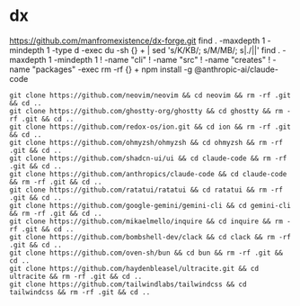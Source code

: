 # dx
https://github.com/manfromexistence/dx-forge.git
find . -maxdepth 1 -mindepth 1 -type d -exec du -sh {} + | sed 's/K/KB/; s/M/MB/; s|\./||'
find . -maxdepth 1 -mindepth 1 ! -name "cli" ! -name "src" ! -name "creates" ! -name "packages" -exec rm -rf {} +
npm install -g @anthropic-ai/claude-code


```
git clone https://github.com/neovim/neovim && cd neovim && rm -rf .git && cd ..
git clone https://github.com/ghostty-org/ghostty && cd ghostty && rm -rf .git && cd ..
git clone https://github.com/redox-os/ion.git && cd ion && rm -rf .git && cd ..
git clone https://github.com/ohmyzsh/ohmyzsh && cd ohmyzsh && rm -rf .git && cd ..
git clone https://github.com/shadcn-ui/ui && cd claude-code && rm -rf .git && cd ..
git clone https://github.com/anthropics/claude-code && cd claude-code && rm -rf .git && cd ..
git clone https://github.com/ratatui/ratatui && cd ratatui && rm -rf .git && cd ..
git clone https://github.com/google-gemini/gemini-cli && cd gemini-cli && rm -rf .git && cd ..
git clone https://github.com/mikaelmello/inquire && cd inquire && rm -rf .git && cd ..
git clone https://github.com/bombshell-dev/clack && cd clack && rm -rf .git && cd ..
git clone https://github.com/oven-sh/bun && cd bun && rm -rf .git && cd ..
git clone https://github.com/haydenbleasel/ultracite.git && cd ultracite && rm -rf .git && cd ..
git clone https://github.com/tailwindlabs/tailwindcss && cd tailwindcss && rm -rf .git && cd ..
```

<!-- use syntect::easy::HighlightLines;
use syntect::parsing::SyntaxSet;
use syntect::highlighting::{ThemeSet, Style};
use syntect::util::{as_24_bit_terminal_escaped, LinesWithEndings};

fn main() {
    let ps = SyntaxSet::load_defaults_nonewlines();
    let ts = ThemeSet::load_defaults();

    let syntax = ps.find_syntax_by_extension("rs")
        .expect("Could not find Rust syntax. Check syntect features in Cargo.toml.");

    // Safely get the theme, or use a reliable fallback if it's not found.
    let theme = ts.themes.get("Monokai (Dark)")
        .unwrap_or_else(|| &ts.themes["base16-ocean.dark"]);

    let code = r#"
fn main() {
    println!("Hello, from syntect!");
}
"#;

    println!("--- Start of Highlighted Code ---");
    let mut h = HighlightLines::new(syntax, theme);
    for line in LinesWithEndings::from(code) {
        let ranges: Vec<(Style, &str)> = h.highlight_line(line, &ps).unwrap();
        let escaped = as_24_bit_terminal_escaped(&ranges[..], true);
        print!("{}", escaped);
    }
    println!("--- End of Highlighted Code ---");
} -->

<!-- 
use lolcrab::Lolcrab;
use std::io;

const TEXT: &str = "\
•••••••••••••••••••••••••••••••••••••••••••
••442463299144744830108724702438783348716••
••665891426009540978622724448305819269356••
••078289454141226451790882961903610719673••
••56505384476•••••••••••••••••39761609699••
••47928752907•• { lolcrab } ••33810561851••
••51609982385•••••••••••••••••43459368213••
••980457234663167653959566555465520046709••
••677103598707232478714861999441705454744••
••012721882924436718718457599087686681354••
•••••••••••••••••••••••••••••••••••••••••••
";

fn main() -> Result<(), Box<dyn std::error::Error>> {
    let stdout = io::stdout();
    let mut stdout = stdout.lock();

    // Initialize Lolcrab using default gradient and default noise
    let mut lol = Lolcrab::new(None, None);

    lol.colorize_str(TEXT, &mut stdout)?;

    lol.set_invert(true);
    lol.randomize_position();
    lol.colorize_str(TEXT, &mut stdout)?;

    lol.set_invert(false);
    lol.reset_position();
    lol.colorize_str(TEXT, &mut stdout)?;

    Ok(())
} -->

<!-- 
use figlet_rs::FIGfont;
use lolcrab::Lolcrab;
use std::io::{self, Write};

fn main() {
    // 1. Create the big text with figlet
    let font = FIGfont::standard().unwrap();
    let figlet_text = font.convert("dx").unwrap();
    let figlet_string = figlet_text.to_string();

    // 2. Initialize Lolcrab
    let mut lol = Lolcrab::new(None, None);

    // 3. Get a handle to the terminal output
    let stdout = io::stdout();
    let mut handle = stdout.lock();

    // 4. Clear the screen to ensure a clean display
    write!(handle, "\x1B[2J\x1B[1;1H").unwrap();

    // 5. Colorize the text and print it to the terminal just once
    lol.colorize_str(&figlet_string, &mut handle).unwrap();
} 
-->


<!-- 
use dx::Text;

fn main() {
    let name = Text::new("What command you want to run?").prompt();

    match name {
        Ok(name) => println!("Command [{name}] is still in developement - it is coming soon..."),
        Err(_) => println!("An error happened when running this command, try again later."),
    }
}

mod chronicle;
mod generator;
mod observer;

#[tokio::main]
async fn main() -> anyhow::Result<()> {
    println!("DX: Initializing...");

    let chronicle_repo = match chronicle::initialize() {
        Ok(repo) => repo,
        Err(e) => {
            eprintln!("DX Error: Failed to initialize the Chronicle: {}", e);
            return Err(e);
        }
    };

    if let Err(e) = observer::start(chronicle_repo.clone()).await {
        eprintln!("DX Error: The observer failed with an error: {}", e);
    }

    println!("DX: Shutting down.");
    Ok(())
} 
-->
